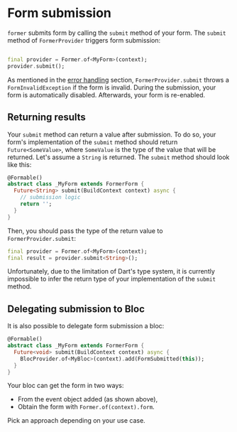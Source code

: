 # Form submission

`former` submits form by calling the `submit` method of your form. The `submit` method of `FormerProvider` triggers form
submission:

```dart

final provider = Former.of<MyForm>(context);
provider.submit();
```

As mentioned in the [error handling](error-handling.md) section, `FormerProvider.submit`
throws a `FormInvalidException` if the form is invalid. During the submission, your form is automatically disabled.
Afterwards, your form is re-enabled.

## Returning results

Your `submit` method can return a value after submission.
To do so, your form's implementation of the `submit` method should return `Future<SomeValue>`, where
`SomeValue` is the type of the value that will be returned. Let's assume a `String` is returned.
The `submit` method should look like this:

```dart
@Formable()
abstract class _MyForm extends FormerForm {
  Future<String> submit(BuildContext context) async {
    // submission logic
    return '';
  }
}
```

Then, you should pass the type of the return value to `FormerProvider.submit`:

```dart
final provider = Former.of<MyForm>(context);
final result = provider.submit<String>();
```

Unfortunately, due to the limitation of Dart's type system, it is currently impossible to infer
the return type of your implementation of the `submit` method.

## Delegating submission to Bloc

It is also possible to delegate form submission a bloc:

```dart
@Formable()
abstract class _MyForm extends FormerForm {
  Future<void> submit(BuildContext context) async {
    BlocProvider.of<MyBloc>(context).add(FormSubmitted(this));
  }
}
```

Your bloc can get the form in two ways:

- From the event object added (as shown above),
- Obtain the form with `Former.of(context).form`.

Pick an approach depending on your use case.
